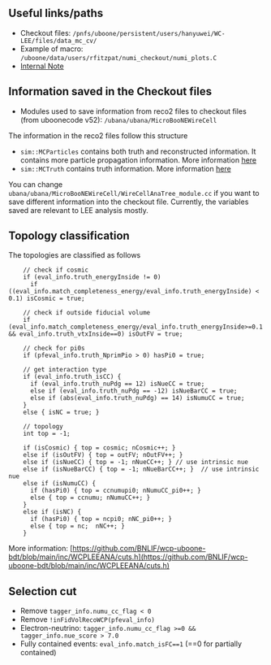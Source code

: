 ## Useful links/paths

- Checkout files: `/pnfs/uboone/persistent/users/hanyuwei/WC-LEE/files/data_mc_cv/`
- Example of macro: `/uboone/data/users/rfitzpat/numi_checkout/numi_plots.C`
- [Internal Note](https://microboone-docdb.fnal.gov/cgi-bin/private/RetrieveFile?docid=33766&filename=MicroBooNE_Wire_Cell_Xs_Analysis_Internal_Note_Jan11.pdf&version=1)

## Information saved in the Checkout files

- Modules used to save information from reco2 files to checkout files (from uboonecode v52): `/ubana/ubana/MicroBooNEWireCell`

The information in the reco2 files follow this structure
- `sim::MCParticles` contains both truth and reconstructed information. It contains more particle propagation information. More information [here](https://nusoft.fnal.gov/larsoft/doxsvn/html/classsimb_1_1MCParticle.html)
- `sim::MCTruth` contains truth information. More information [here](https://nusoft.fnal.gov/larsoft/doxsvn/html/classsimb_1_1MCTruth.html)

You can change `ubana/ubana/MicroBooNEWireCell/WireCellAnaTree_module.cc` if you want to save different information into the checkout file. Currently, the variables saved are relevant to LEE analysis mostly.

## Topology classification

The topologies are classified as follows
```
    // check if cosmic
    if (eval_info.truth_energyInside != 0)
      if ((eval_info.match_completeness_energy/eval_info.truth_energyInside) < 0.1) isCosmic = true;

    // check if outside fiducial volume
    if (eval_info.match_completeness_energy/eval_info.truth_energyInside>=0.1 && eval_info.truth_vtxInside==0) isOutFV = true;

    // check for pi0s
    if (pfeval_info.truth_NprimPio > 0) hasPi0 = true;

    // get interaction type
    if (eval_info.truth_isCC) {
      if (eval_info.truth_nuPdg == 12) isNueCC = true;
      else if (eval_info.truth_nuPdg == -12) isNueBarCC = true;
      else if (abs(eval_info.truth_nuPdg) == 14) isNumuCC = true;
    }
    else { isNC = true; }

    // topology
    int top = -1;

    if (isCosmic) { top = cosmic; nCosmic++; }
    else if (isOutFV) { top = outFV; nOutFV++; }
    else if (isNueCC) { top = -1; nNueCC++; } // use intrinsic nue 
    else if (isNueBarCC) { top = -1; nNueBarCC++; }  // use intrinsic nue
    else if (isNumuCC) {
      if (hasPi0) { top = ccnumupi0; nNumuCC_pi0++; }
      else { top = ccnumu; nNumuCC++; }
    }
    else if (isNC) {
      if (hasPi0) { top = ncpi0; nNC_pi0++; }
      else { top = nc;  nNC++; }
    }
```

More information: [https://github.com/BNLIF/wcp-uboone-bdt/blob/main/inc/WCPLEEANA/cuts.h](https://github.com/BNLIF/wcp-uboone-bdt/blob/main/inc/WCPLEEANA/cuts.h)

## Selection cut

- Remove `tagger_info.numu_cc_flag < 0`
- Remove `!inFidVolRecoWCP(pfeval_info)`
- Electron-neutrino: `tagger_info.numu_cc_flag >=0 && tagger_info.nue_score > 7.0`
- Fully contained events: `eval_info.match_isFC==1` (==0 for partially contained)
